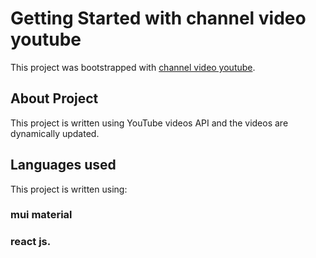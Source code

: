 # Getting Started with channel video youtube

This project was bootstrapped with [channel video youtube](https://youtubecannel.netlify.app).

## About Project

This project is written using YouTube videos API and the videos are dynamically updated.

## Languages ​​used

This project is written using:
### mui material 
### react js.
